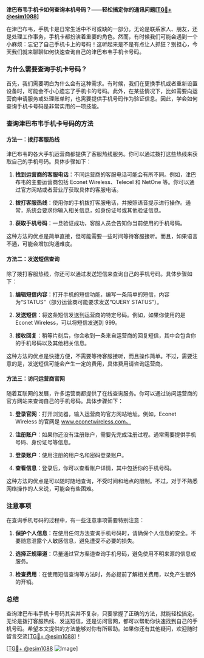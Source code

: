 **津巴布韦手机卡如何查询本机号码？——轻松搞定你的通讯问题[[TG💪+ @esim1088](https://t.me/s/esim1088)]**

在津巴布韦，手机卡是日常生活中不可或缺的一部分。无论是联系家人、朋友，还是处理工作事务，手机卡都扮演着重要的角色。然而，有时候我们可能会遇到一个小麻烦：忘记了自己手机卡上的号码！这听起来是不是有点让人抓狂？别担心，今天我们就来聊聊如何快速查询自己的津巴布韦手机卡号码。

### 为什么需要查询手机卡号码？

首先，我们需要明白为什么会有这种需求。有时候，我们在更换手机或者重新设置设备时，可能会不小心遗忘了手机卡的号码。此外，在某些情况下，比如需要向运营商申请服务或处理账单时，也需要提供手机号码作为验证信息。因此，学会如何查询手机卡号码是非常实用的一项技能。

### 查询津巴布韦手机卡号码的方法

#### 方法一：拨打客服热线

津巴布韦的各大手机运营商都提供了客服热线服务。你可以通过拨打这些热线来获取自己的手机号码。具体步骤如下：

1. **找到运营商的客服电话**：不同运营商的客服电话可能会有所不同。例如，津巴布韦的主要运营商包括 Econet Wireless、Telecel 和 NetOne 等。你可以通过官方网站或者营业厅获取具体的客服电话。
   
2. **拨打客服热线**：使用你的手机拨打客服电话，并按照语音提示进行操作。通常，系统会要求你输入相关信息，如身份证号或其他验证信息。

3. **获取手机号码**：一旦验证成功，客服人员会告知你当前使用的手机号码。

这种方法的优点是简单直接，但可能需要一些时间等待客服接听。而且，如果语言不通，可能会增加沟通难度。

#### 方法二：发送短信查询

除了拨打客服热线，你还可以通过发送短信来查询自己的手机号码。具体步骤如下：

1. **编辑短信内容**：打开手机的短信功能，编写一条简单的短信，内容为“STATUS”（部分运营商可能要求发送“QUERY STATUS”）。

2. **发送短信**：将这条短信发送到运营商的特定号码。例如，如果你使用的是 Econet Wireless，可以将短信发送到 999。

3. **接收回复**：稍等片刻后，你会收到一条来自运营商的回复短信，其中会包含你的手机号码以及其他相关信息。

这种方法的优点是快捷方便，不需要等待客服接听，而且操作简单。不过，需要注意的是，发送短信可能会产生一定的费用，具体费用请咨询运营商。

#### 方法三：访问运营商官网

随着互联网的发展，许多运营商都提供了在线查询服务。你可以通过访问运营商的官方网站来查询自己的手机号码。具体步骤如下：

1. **登录官网**：打开浏览器，输入运营商的官方网站地址。例如，Econet Wireless 的官网是 www.econetwireless.com。

2. **注册账户**：如果你还没有注册账户，需要先完成注册过程。通常需要提供手机号码、身份证号等信息。

3. **登录账户**：使用注册的用户名和密码登录账户。

4. **查看信息**：登录后，你可以查看账户详情，其中包括你的手机号码。

这种方法的优点是可以随时随地查询，不受时间和地点的限制。不过，对于不熟悉网络操作的人来说，可能会有些困难。

### 注意事项

在查询手机号码的过程中，有一些注意事项需要特别注意：

1. **保护个人信息**：在使用任何方法查询手机号码时，请确保个人信息的安全。不要随意泄露个人敏感信息，避免遭受不必要的损失。

2. **选择正规渠道**：尽量通过官方渠道查询手机号码，避免使用不明来源的信息或服务。

3. **检查费用**：在使用短信查询等方法时，务必提前了解相关费用，以免产生额外的开销。

### 总结

查询津巴布韦手机卡号码其实并不复杂，只要掌握了正确的方法，就能轻松搞定。无论是拨打客服热线、发送短信，还是访问官网，都可以帮助你快速找到自己的手机号码。希望本文提供的方法能够对你有所帮助。如果你还有其他疑问，欢迎随时留言交流[[TG💪+ @esim1088](https://t.me/s/esim1088)]！

[[TG💪+ @esim1088](https://t.me/s/esim1088) ![Image](https://i.postimg.cc/4NQfJmqS/Snipaste-2025-05-13-00-14-12.png)]